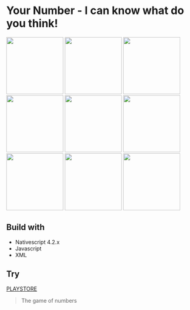 # Your Number - I can know what do you think!


<img src="https://github.com/k4ng/your-number/blob/master/app/App_Resources/Android/drawable-xxxhdpi/icon.png" data-canonical-src="https://github.com/k4ng/your-number/blob/master/app/App_Resources/Android/drawable-xxxhdpi/icon.png" width="150" /> <img src="https://lh3.googleusercontent.com/H49AEWU9Zb2PnE4m24dFycKuV1ItvphxHTwDaOr5T6IolU2YtrIGbaRJ_Uug-0ADnA=w1869-h953-rw" data-canonical-src="https://lh3.googleusercontent.com/H49AEWU9Zb2PnE4m24dFycKuV1ItvphxHTwDaOr5T6IolU2YtrIGbaRJ_Uug-0ADnA=w1869-h953-rw" width="150" /> <img src="https://lh3.googleusercontent.com/YGgNftdd3am6pSFPP-WBwkVkfXSq3gFHONeav39GG8Rl4Aq_HU8FPTVJseUbi4whfmE=w1869-h953-rw" data-canonical-src="https://lh3.googleusercontent.com/YGgNftdd3am6pSFPP-WBwkVkfXSq3gFHONeav39GG8Rl4Aq_HU8FPTVJseUbi4whfmE=w1869-h953-rw" width="150" /> <img src="https://lh3.googleusercontent.com/2ongA1i7WFTXV6MzT8GKdqrv7eHCGku11ctrG68glyuYi7gIcgvGFnYKN0rnBaKQGWs=w1869-h953-rw" data-canonical-src="https://lh3.googleusercontent.com/2ongA1i7WFTXV6MzT8GKdqrv7eHCGku11ctrG68glyuYi7gIcgvGFnYKN0rnBaKQGWs=w1869-h953-rw" width="150" /> <img src="https://lh3.googleusercontent.com/d30s69wslA9e2qeEPhbvX3vTtmGSeVqpT8Ubm3Q2-9PFR5dZiqLu3aS9KCwLmtMF9Zk=w1869-h953-rw" data-canonical-src="https://lh3.googleusercontent.com/d30s69wslA9e2qeEPhbvX3vTtmGSeVqpT8Ubm3Q2-9PFR5dZiqLu3aS9KCwLmtMF9Zk=w1869-h953-rw" width="150" /> <img src="https://lh3.googleusercontent.com/HormyXrMMhb_8kluPmMp58l914caBpf0uBWC773sKMzbWHhKq7fpdB-PdknCx_W5kuY=w1869-h953-rw" data-canonical-src="https://lh3.googleusercontent.com/HormyXrMMhb_8kluPmMp58l914caBpf0uBWC773sKMzbWHhKq7fpdB-PdknCx_W5kuY=w1869-h953-rw" width="150" /> <img src="https://lh3.googleusercontent.com/8koesJ6QYazFpJahIqVwRfa21JuToA54Prehf5wOLwleBojYvwbQ4FFAJ63tqMn9Hw=w1869-h953-rw" data-canonical-src="https://lh3.googleusercontent.com/8koesJ6QYazFpJahIqVwRfa21JuToA54Prehf5wOLwleBojYvwbQ4FFAJ63tqMn9Hw=w1869-h953-rw" width="150" /> <img src="https://lh3.googleusercontent.com/8JfDkdHX8-u4rBRTNaV7M2D7Y2CIJjGE-anZSHs_DDW_kxWmDCx4LueC3zR05iN048Gg=w1869-h953-rw" data-canonical-src="https://lh3.googleusercontent.com/8JfDkdHX8-u4rBRTNaV7M2D7Y2CIJjGE-anZSHs_DDW_kxWmDCx4LueC3zR05iN048Gg=w1869-h953-rw" width="150" /> <img src="https://lh3.googleusercontent.com/jGlKdydeJqvKnNfw_YARNMgjGYLaH2BKk6n7gQ3efyLG8f62nRdk1ncVQaO2UATCDQ=w1869-h953-rw" data-canonical-src="https://lh3.googleusercontent.com/jGlKdydeJqvKnNfw_YARNMgjGYLaH2BKk6n7gQ3efyLG8f62nRdk1ncVQaO2UATCDQ=w1869-h953-rw" width="150" />

## Build with
- Nativescript 4.2.x
- Javascript
- XML

## Try
[PLAYSTORE](https://play.google.com/store/apps/details?id=com.kang.cahya.your.number) 
>The game of numbers
